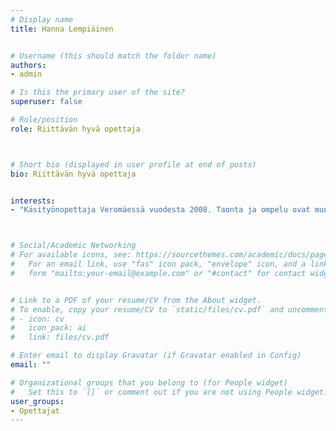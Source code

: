 ```yaml
---
# Display name
title: Hanna Lempiäinen


# Username (this should match the folder name)
authors:
- admin

# Is this the primary user of the site?
superuser: false

# Role/position
role: Riittävän hyvä opettaja



# Short bio (displayed in user profile at end of posts)
bio: Riittävän hyvä opettaja


interests:
- "Käsityönopettaja Veromäessä vuodesta 2008. Taonta ja ompelu ovat mun lempitekniikat. Pidän oikeasti työstäni ja teistä oppilaista myös."



# Social/Academic Networking
# For available icons, see: https://sourcethemes.com/academic/docs/page-builder/#icons
#   For an email link, use "fas" icon pack, "envelope" icon, and a link in the
#   form "mailto:your-email@example.com" or "#contact" for contact widget.


# Link to a PDF of your resume/CV from the About widget.
# To enable, copy your resume/CV to `static/files/cv.pdf` and uncomment the lines below.
# - icon: cv
#   icon_pack: ai
#   link: files/cv.pdf

# Enter email to display Gravatar (if Gravatar enabled in Config)
email: ""

# Organizational groups that you belong to (for People widget)
#   Set this to `[]` or comment out if you are not using People widget.
user_groups:
- Opettajat
---
```


